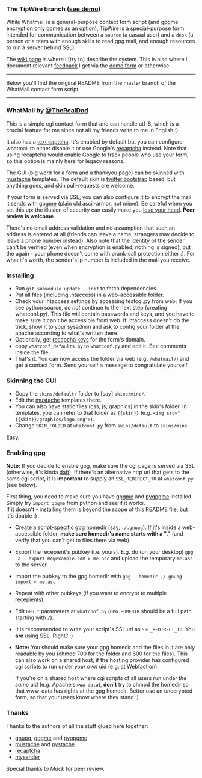 ### The TipWire branch ([see demo](https://swatwt.com/tipwire/))

While Whatmail is a general-purpose contact form script (and gpgme encryption only comes as an option),
TipWire is a special-purpose form intended for communication between a `source` (a casual user) and a `desk`
(a person or a team with enough skills to read gpg mail, and enough resources to run a server behind SSL).

The [wiki page](https://github.com/thedod/whatmail/wiki/tipwire) is where I [try to] describe the system.
This is also where I document relevant [feedback](https://github.com/thedod/whatmail/wiki/tipwire#criticism-so-far)
I get via the [demo form](https://swatwt.com/tipwire/) or otherwise.

----------------------------

Below you'll find the original README from the master branch of the WhatMail contact form script

----------------------------

### WhatMail by [@TheRealDod](http://twitter.com/TheRealDod)

This is a simple cgi contact form that 
and can handle utf-8, which is a crucial feature for me since not all my friends write to me in English :)

It also has a [text captcha](https://github.com/thedod/WinoCaptcha). It's enabled by default but you can 
configure whatmail to either disable it or use Google's [recaptcha](http://pypi.python.org/pypi/recaptcha-client/) instead.
Note that using recaptcha would enable Google to track people who use your form, so this option is mainly here for legacy reasons.

The GUI (big word for a form and a thankyou page) can be skinned with [mustache](http://mustache.github.com/mustache.5.html) templates. The default skin is [twitter bootstrap](http://twitter.github.com/bootstrap/) based, but anything goes, and skin pull-requests are welcome.

If your form is served via SSL, you can also configure it to encrypt the mail it sends with [gpgme](http://www.gnupg.org/related_software/gpgme/) (plain old ascii-armor. not mime). Be careful when you set this up: the illusion of security can easily make you [lose your head](http://simonsingh.net/The_Black_Chamber/maryqueenofscots.html). **Peer review is welcome**.

There's no email address validation and no assumption that such an address is entered at all (friends can leave a name, strangers may decide to leave a phone number instead).
Also note that the identity of the sender can't be verified (even when encryption is enabled, nothing is signed), but the again - your phone doesn't come with prank-call protection either :).
For what it's worth, the sender's ip number is included in the mail you receive.

### Installing

* Run `git submodule update --init` to fetch dependencies.
* Put all files (including .htaccess) in a web-accessible folder.
* Check your .htaccess settings by accessing testcgi.py from web: If you see
  python source, do *not* continue to the next step (creating whatconf.py). This file
  will contain passwords and keys, and you have to make sure it can't be accessible
  from web. If .htaccess doesn't do the trick, show it to your sysadmin and ask to config
  your folder at the apache according to what's written there.
* Optionally, get [recapcha keys](https://www.google.com/recaptcha/admin) for the form's domain.
* copy `whatconf_defaults.py` to `whatconf.py` and edit it. See comments inside the file.
* That's it. You can now access the folder via web (e.g. `/whatmail/`) and get a contact form.
  Send yourself a message to congratulate yourself.

### Skinning the GUI

* Copy the `skins/default/` folder to [say] `skins/mine/`.
* Edit the [mustache](http://mustache.github.com/mustache.5.html) templates there.
* You can also have static files (css, js, graphics) in the skin's folder.
  In templates, you can refer to that folder as `{{skin}}`
  (e.g. `<img src="{{skin}}/graphics/logo.png">`).
* Change `SKIN_FOLDER` at `whatconf.py` from `skins/default` to `skins/mine`.

Easy.

### Enabling gpg

**Note:** If you decide to enable gpg, make sure the cgi page is served via SSL
(otherwise, it's kinda [daft](http://simonsingh.net/The_Black_Chamber/maryqueenofscots.html)).
If there's an alternative http url that gets to the same cgi script, it is **important** to
supply an `SSL_REDIRECT_TO` at `whatconf.py` (see below).

First thing, you need to make sure you have [gpgme](http://www.gnupg.org/related_software/gpgme/)
and [pygpgme](http://pypi.python.org/pypi/pygpgme/) installed.  
Simply try `import gpgme` from python and see if it works.  
If it doesn't - installing them is beyond the scope of this README file, but it's doable :)

* Create a script-specific gpg homedir (say, `./.gnupg`). If it's inside a web-accessible folder,
  **make sure homedir's name starts with a "."** (and verify that you can't get to files there via web).
* Export the recepient's pubkey (i.e. yours). E.g. do (on your desktop)
  `gpg -a --export me@example.com > me.asc` and upload the temporary `me.asc` to the server.
* Import the pubkey to the gpg homedir with `gpg --homedir ./.gnupg --import < me.asc`
* Repeat with other pubkeys (if you want to encrypt to multiple recepients).
* Edit `GPG_*` parameters at `whatconf.py` (`GPG_HOMEDIR` should be a full path starting with `/`).
* It is recommended to write your script's SSL url as `SSL_REDIRECT_TO`.
  You **are** using SSL. Right? :)
* **Note:** You should make sure your gpg homedir and the files in it are only readable by you
  (chmod 700 for the folder and 600 for the files). This can also work on a shared host,
  if the hosting provider has configured cgi scripts to run under _your own_ uid (e.g. at Webfaction).  

  If you're on a shared host where cgi scripts of all users run under _the same_ uid
  (e.g. Apache's `www-data`), **don't** try to chmod the homedir so that www-data has
  rights at the gpg homedir. Better use an unecrypted form, so that your users know
  where they stand :)

### Thanks

Thanks to the authors of all the stuff glued here together:

  * [gnupg](http://www.gnupg.org/), [gpgme](http://www.gnupg.org/related_software/gpgme/)
    and [pygpgme](http://pypi.python.org/pypi/pygpgme/)
  * [mustache](http://mustache.github.com/) and [pystache](https://github.com/defunkt/pystache)
  * [recaptcha](http://pypi.python.org/pypi/recaptcha-client/)
  * [mysender](https://github.com/denever/mysender/)

Special thanks to _Mack_ for peer review.
